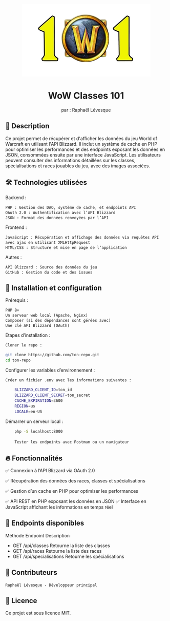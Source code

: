 <div align="center">
  <a href="https://github.com/cegepmatane/devoir-ajax-2023-GalahadIII">
    <img src="assets/wow-classes-101.png" alt="Logo" width="402" height="226">
  </a>
</div>

<div align="center">
<h1 align="center">WoW Classes 101</h1>

  <p align="center">
  par : Raphaël Lévesque
  </p>
</div>

## 📌 Description

Ce projet permet de récupérer et d'afficher les données du jeu World of Warcraft en utilisant l'API Blizzard. Il inclut un système de cache en PHP pour optimiser les performances et des endpoints exposant les données en JSON, consommées ensuite par une interface JavaScript. Les utilisateurs peuvent consulter des informations détaillées sur les classes, spécialisations et races jouables du jeu, avec des images associées.


## 🛠 Technologies utilisées

Backend :

    PHP : Gestion des DAO, système de cache, et endpoints API
    OAuth 2.0 : Authentification avec l’API Blizzard
    JSON : Format des données renvoyées par l’API

Frontend :

    JavaScript : Récupération et affichage des données via requêtes API avec ajax en utilisant XMLHttpRequest 
    HTML/CSS : Structure et mise en page de l’application

Autres :

    API Blizzard : Source des données du jeu
    GitHub : Gestion du code et des issues


## 🚀 Installation et configuration

Prérequis :

    PHP 8+
    Un serveur web local (Apache, Nginx)
    Composer (si des dépendances sont gérées avec)
    Une clé API Blizzard (OAuth)

Étapes d’installation :

    Cloner le repo :
```bash
git clone https://github.com/ton-repo.git
cd ton-repo
```
Configurer les variables d’environnement :

    Créer un fichier .env avec les informations suivantes :
```bash
    BLIZZARD_CLIENT_ID=ton_id
    BLIZZARD_CLIENT_SECRET=ton_secret
    CACHE_EXPIRATION=3600
    REGION=us
    LOCALE=en-US
```
Démarrer un serveur local :
```bash
    php -S localhost:8000

    Tester les endpoints avec Postman ou un navigateur
```
## 🔥 Fonctionnalités

✅ Connexion à l’API Blizzard via OAuth 2.0

✅ Récupération des données des races, classes et spécialisations

✅ Gestion d’un cache en PHP pour optimiser les performances

✅ API REST en PHP exposant les données en JSON
✅ Interface en JavaScript affichant les informations en temps réel


## 📖 Endpoints disponibles
Méthode	Endpoint	Description
- GET	/api/classes	Retourne la liste des classes
- GET	/api/races	Retourne la liste des races
- GET	/api/specialisations	Retourne les spécialisations

## 👥 Contributeurs

    Raphaël Lévesque - Développeur principal

## 📝 Licence

Ce projet est sous licence MIT.

